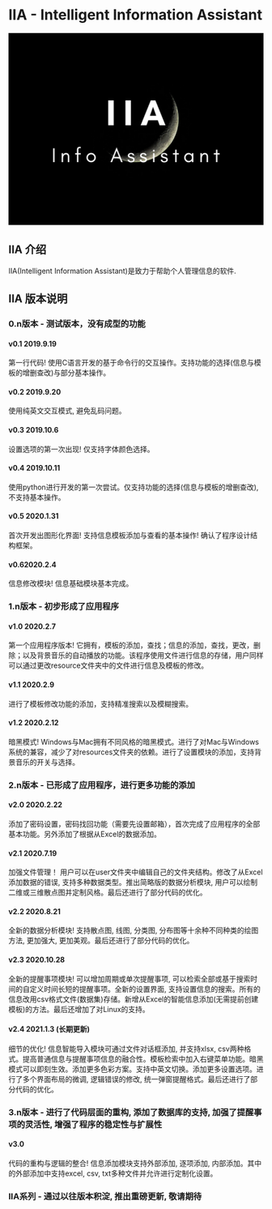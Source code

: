 # IIA - Intelligent Information Assistant
![IIA Demo](./resources/pic/IMG_1174.jpg)
## IIA 介绍
IIA(Intelligent Information Assistant)是致力于帮助个人管理信息的软件. 

## IIA 版本说明
### 0.n版本 - 测试版本，没有成型的功能

#### v0.1 2019.9.19
第一行代码! 使用C语言开发的基于命令行的交互操作。支持功能的选择(信息与模板的增删查改)与部分基本操作。

#### v0.2 2019.9.20
使用纯英文交互模式, 避免乱码问题。

#### v0.3 2019.10.6
设置选项的第一次出现! 仅支持字体颜色选择。

#### v0.4 2019.10.11
使用python进行开发的第一次尝试。仅支持功能的选择(信息与模板的增删查改), 不支持基本操作。

#### v0.5 2020.1.31
首次开发出图形化界面! 支持信息模板添加与查看的基本操作! 确认了程序设计结构框架。

#### v0.62020.2.4
信息修改模块! 信息基础模块基本完成。

### 1.n版本 - 初步形成了应用程序

#### v1.0 2020.2.7
第一个应用程序版本! 它拥有，模板的添加，查找；信息的添加，查找，更改，删除；以及背景音乐的自动播放的功能。该程序使用文件进行信息的存储，用户同样可以通过更改resource文件夹中的文件进行信息及模板的修改。

#### v1.1 2020.2.9
进行了模板修改功能的添加，支持精准搜索以及模糊搜索。

#### v1.2 2020.2.12
暗黑模式! Windows与Mac拥有不同风格的暗黑模式。进行了对Mac与Windows系统的兼容，减少了对resources文件夹的依赖。进行了设置模块的添加，支持背景音乐的开关与选择。 

### 2.n版本 - 已形成了应用程序，进行更多功能的添加

#### v2.0 2020.2.22
添加了密码设置，密码找回功能（需要先设置邮箱），首次完成了应用程序的全部基本功能。另外添加了根据从Excel的数据添加。

#### v2.1 2020.7.19
加强文件管理！ 用户可以在user文件夹中编辑自己的文件夹结构。修改了从Excel添加数据的错误, 支持多种数据类型。推出简略版的数据分析模块, 用户可以绘制二维或三维散点图并定制风格。最后还进行了部分代码的优化。

#### v2.2 2020.8.21
全新的数据分析模块! 支持散点图, 线图, 分类图, 分布图等十余种不同种类的绘图方法, 更加强大, 更加美观。最后还进行了部分代码的优化。

#### v2.3 2020.10.28
全新的提醒事项模块! 可以增加周期或单次提醒事项, 可以检索全部或基于搜索时间的自定义时间长短的提醒事项。全新的设置界面, 支持设置信息的搜索。所有的信息改用csv格式文件(数据集)存储。新增从Excel的智能信息添加(无需提前创建模板)的方法。最后还增加了对Linux的支持。

#### v2.4 2021.1.3 (长期更新)
细节的优化! 信息智能导入模块可通过文件对话框添加, 并支持xlsx, csv两种格式。提高普通信息与提醒事项信息的融合性。模板检索中加入右键菜单功能。暗黑模式可以即刻生效。添加更多色彩方案。支持中英文切换。添加更多设置选项。进行了多个界面布局的微调, 逻辑错误的修改, 统一弹窗提醒格式。最后还进行了部分代码的优化。

### 3.n版本 - 进行了代码层面的重构, 添加了数据库的支持, 加强了提醒事项的灵活性, 增强了程序的稳定性与扩展性

#### v3.0
代码的重构与逻辑的整合! 信息添加模块支持外部添加,  逐项添加, 内部添加。其中的外部添加中支持excel, csv, txt多种文件并允许进行定制化设置。

### IIA系列 - 通过以往版本积淀, 推出重磅更新, 敬请期待
